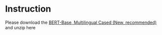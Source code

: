 # Instruction

Please download the [BERT-Base, Multilingual Cased (New, recommended)](https://storage.googleapis.com/bert_models/2018_11_23/multi_cased_L-12_H-768_A-12.zip) and unzip here

